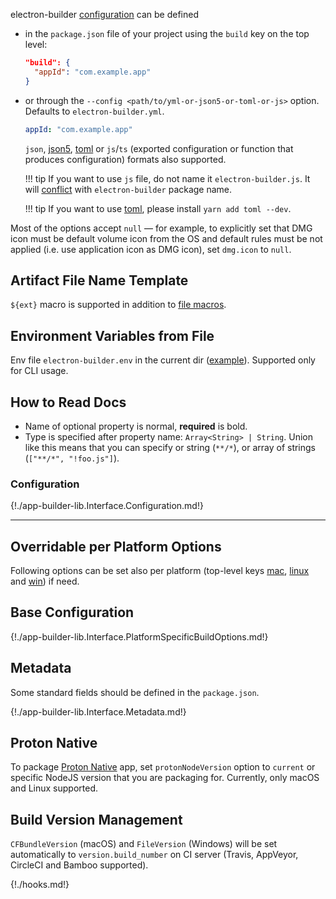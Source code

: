 electron-builder [configuration](#configuration) can be defined

* in the `package.json` file of your project using the `build` key on the top level:
   ```json
   "build": {
     "appId": "com.example.app"
   }
   ```
* or through the `--config <path/to/yml-or-json5-or-toml-or-js>` option. Defaults to `electron-builder.yml`.
   ```yaml
   appId: "com.example.app"
   ```

    `json`, [json5](http://json5.org), [toml](https://github.com/toml-lang/toml) or `js`/`ts` (exported configuration or function that produces configuration) formats also supported.

    !!! tip
        If you want to use `js` file, do not name it `electron-builder.js`. It will [conflict](https://github.com/electron-userland/electron-builder/issues/6227) with `electron-builder` package name.

    !!! tip
        If you want to use [toml](https://en.wikipedia.org/wiki/TOML), please install `yarn add toml --dev`.

Most of the options accept `null` — for example, to explicitly set that DMG icon must be default volume icon from the OS and default rules must be not applied (i.e. use application icon as DMG icon), set `dmg.icon` to `null`.

## Artifact File Name Template

`${ext}` macro is supported in addition to [file macros](./file-patterns.md#file-macros).

## Environment Variables from File

Env file `electron-builder.env` in the current dir ([example](https://github.com/motdotla/dotenv-expand/blob/1cc80d02e1f8aa749253a04a2061c0fecb9bdb69/tests/.env)). Supported only for CLI usage.

## How to Read Docs

* Name of optional property is normal, **required** is bold.
* Type is specified after property name: `Array<String> | String`. Union like this means that you can specify or string (`**/*`), or array of strings (`["**/*", "!foo.js"]`).

### Configuration

{!./app-builder-lib.Interface.Configuration.md!}

---

## Overridable per Platform Options

Following options can be set also per platform (top-level keys [mac](mac.md), [linux](linux.md) and [win](win.md)) if need.

## Base Configuration

{!./app-builder-lib.Interface.PlatformSpecificBuildOptions.md!}

## Metadata
Some standard fields should be defined in the `package.json`.

{!./app-builder-lib.Interface.Metadata.md!}

## Proton Native

To package [Proton Native](https://proton-native.js.org/) app, set `protonNodeVersion` option to `current` or specific NodeJS version that you are packaging for.
Currently, only macOS and Linux supported.

## Build Version Management
`CFBundleVersion` (macOS) and `FileVersion` (Windows) will be set automatically to `version.build_number` on CI server (Travis, AppVeyor, CircleCI and Bamboo supported).

{!./hooks.md!}
